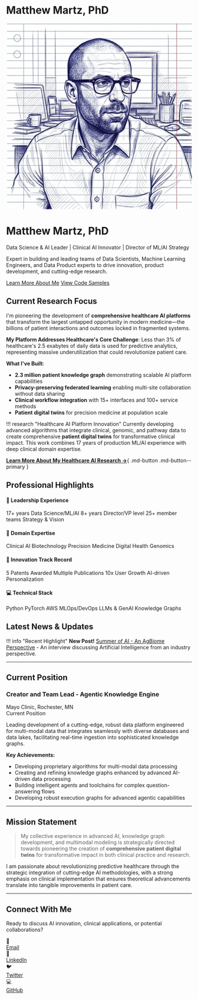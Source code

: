 # Matthew Martz, PhD

<div class="hero-section">
  <img src="assets/profile.jpg" alt="Matthew Martz" class="profile-image">
  <h1>Matthew Martz, PhD</h1>
  <div class="subtitle">
    Data Science & AI Leader | Clinical AI Innovator | Director of ML/AI Strategy
  </div>
  <p>
    Expert in building and leading teams of Data Scientists, Machine Learning Engineers,
    and Data Product experts to drive innovation, product development, and cutting-edge research.
  </p>
  <div class="cta-buttons">
    <a href="about/" class="cta-button">Learn More About Me</a>
    <a href="https://gist.github.com/mutaku/81a6cf00717462686734d5ef9454a2e9" class="cta-button secondary">View Code Samples</a>
  </div>
</div>

## Current Research Focus

I'm pioneering the development of **comprehensive healthcare AI platforms** that transform the largest untapped opportunity in modern medicine—the billions of patient interactions and outcomes locked in fragmented systems.

**My Platform Addresses Healthcare's Core Challenge**: Less than 3% of healthcare's 2.5 exabytes of daily data is used for predictive analytics, representing massive underutilization that could revolutionize patient care.

**What I've Built**:

- **2.3 million patient knowledge graph** demonstrating scalable AI platform capabilities
- **Privacy-preserving federated learning** enabling multi-site collaboration without data sharing
- **Clinical workflow integration** with 15+ interfaces and 100+ service methods
- **Patient digital twins** for precision medicine at population scale

!!! research "Healthcare AI Platform Innovation"
    Currently developing advanced algorithms that integrate clinical, genomic, and pathway data to create comprehensive **patient digital twins** for transformative clinical impact. This work combines 17 years of production ML/AI experience with deep clinical domain expertise.

[**Learn More About My Healthcare AI Research →**](research.md){ .md-button .md-button--primary }

## Professional Highlights

<div class="skills-grid">
  <div class="skill-category">
    <h4>🎯 Leadership Experience</h4>
    <div class="skill-tags">
      <span class="skill-tag">17+ years Data Science/ML/AI</span>
      <span class="skill-tag">8+ years Director/VP level</span>
      <span class="skill-tag">25+ member teams</span>
      <span class="skill-tag">Strategy & Vision</span>
    </div>
  </div>

  <div class="skill-category">
    <h4>🧬 Domain Expertise</h4>
    <div class="skill-tags">
      <span class="skill-tag">Clinical AI</span>
      <span class="skill-tag">Biotechnology</span>
      <span class="skill-tag">Precision Medicine</span>
      <span class="skill-tag">Digital Health</span>
      <span class="skill-tag">Genomics</span>
    </div>
  </div>

  <div class="skill-category">
    <h4>🚀 Innovation Track Record</h4>
    <div class="skill-tags">
      <span class="skill-tag">5 Patents Awarded</span>
      <span class="skill-tag">Multiple Publications</span>
      <span class="skill-tag">10x User Growth</span>
      <span class="skill-tag">AI-driven Personalization</span>
    </div>
  </div>

  <div class="skill-category">
    <h4>💻 Technical Stack</h4>
    <div class="skill-tags">
      <span class="skill-tag">Python</span>
      <span class="skill-tag">PyTorch</span>
      <span class="skill-tag">AWS</span>
      <span class="skill-tag">MLOps/DevOps</span>
      <span class="skill-tag">LLMs & GenAI</span>
      <span class="skill-tag">Knowledge Graphs</span>
    </div>
  </div>
</div>

## Latest News & Updates

!!! info "Recent Highlight"
    **New Post!** [Summer of AI - An AgBiome Perspective](blog/posts/2023/11/09/summer_of_AI.md) - An interview discussing Artificial Intelligence from an industry perspective.

---

## Current Position

<div class="experience-card">
  <h3>Creator and Team Lead - Agentic Knowledge Engine</h3>
  <div class="company">Mayo Clinic, Rochester, MN</div>
  <div class="duration">Current Position</div>

  Leading development of a cutting-edge, robust data platform engineered for multi-modal data that integrates seamlessly with diverse databases and data lakes, facilitating real-time ingestion into sophisticated knowledge graphs.

  **Key Achievements:**
  - Developing proprietary algorithms for multi-modal data processing
  - Creating and refining knowledge graphs enhanced by advanced AI-driven data processing
  - Building intelligent agents and toolchains for complex question-answering flows
  - Developing robust execution graphs for advanced agentic capabilities
</div>

---

## Mission Statement

> My collective experience in advanced AI, knowledge graph development, and multimodal modeling is strategically directed towards pioneering the creation of **comprehensive patient digital twins** for transformative impact in both clinical practice and research.

I am passionate about revolutionizing predictive healthcare through the strategic integration of cutting-edge AI methodologies, with a strong emphasis on clinical implementation that ensures theoretical advancements translate into tangible improvements in patient care.

---

## Connect With Me

Ready to discuss AI innovation, clinical applications, or potential collaborations?

<div class="contact-grid">
  <div class="contact-item">
    <div class="icon">📧</div>
    <a href="mailto:matthew@mutaku.io">Email</a>
  </div>
  <div class="contact-item">
    <div class="icon">💼</div>
    <a href="https://linkedin.com/in/matthew-martz-phd">LinkedIn</a>
  </div>
  <div class="contact-item">
    <div class="icon">🐦</div>
    <a href="https://twitter.com/backpropagating">Twitter</a>
  </div>
  <div class="contact-item">
    <div class="icon">💻</div>
    <a href="https://github.com/mutaku">GitHub</a>
  </div>
</div>
